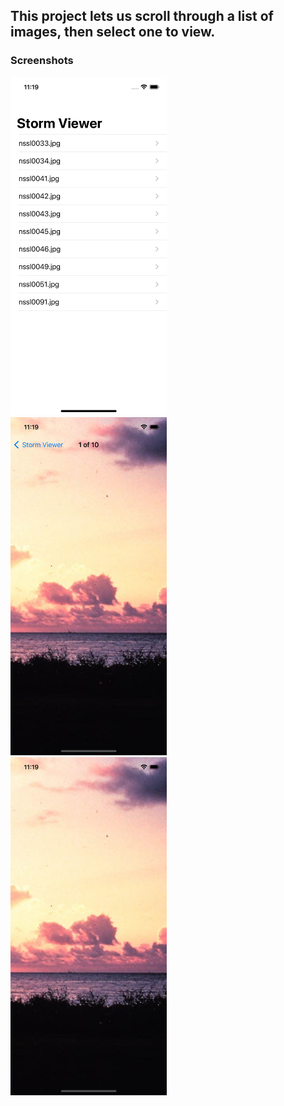 ## This project lets us scroll through a list of images, then select one to view.

### Screenshots

<img src="https://github.com/deathlezz/100-Days-of-Swift/blob/main/Project_1/Screenshot1.png" width=250> ‎ <img src="https://github.com/deathlezz/100-Days-of-Swift/blob/main/Project_1/Screenshot2.png" width=250> ‎ <img src="https://github.com/deathlezz/100-Days-of-Swift/blob/main/Project_1/Screenshot3.png" width=250>
